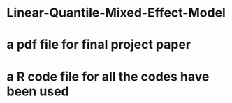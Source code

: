 # Linear-Quantile-Mixed-Effect-Model
# a pdf file for final project paper
# a R code file for all the codes have been used 

